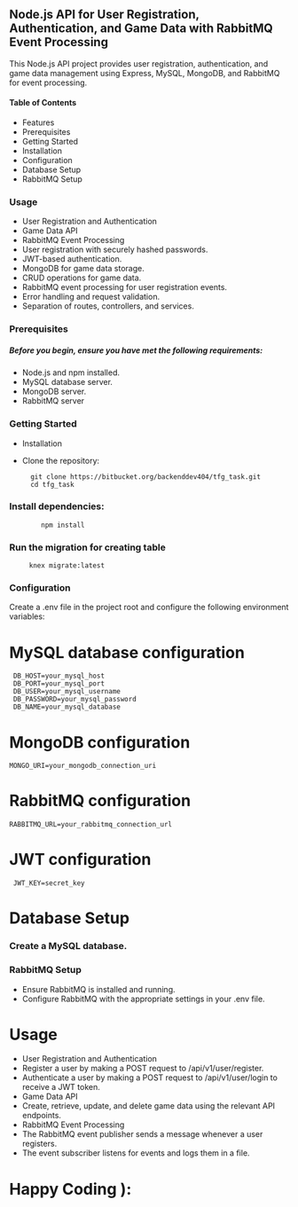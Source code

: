 
## Node.js API for User Registration, Authentication, and Game Data with RabbitMQ Event Processing
This Node.js API project provides user registration, authentication, and game data management using Express, MySQL, MongoDB, and RabbitMQ for event processing.

#### Table of Contents
* Features
* Prerequisites
* Getting Started
* Installation
* Configuration
* Database Setup
* RabbitMQ Setup
### Usage
* User Registration and Authentication
* Game Data API
* RabbitMQ Event Processing
* User registration with securely hashed passwords.
* JWT-based authentication.
* MongoDB for game data storage.
* CRUD operations for game data.
* RabbitMQ event processing for user registration events.
* Error handling and request validation.
* Separation of routes, controllers, and services.
### Prerequisites
##### Before you begin, ensure you have met the following requirements:

* Node.js and npm installed.
* MySQL database server.
* MongoDB server.
* RabbitMQ server

### Getting Started
* Installation
* Clone the repository:

        git clone https://bitbucket.org/backenddev404/tfg_task.git
        cd tfg_task
### Install dependencies:
            npm install

### Run the migration for creating table 
         knex migrate:latest
### Configuration
Create a .env file in the project root and configure the following environment variables:

# MySQL database configuration
     DB_HOST=your_mysql_host
     DB_PORT=your_mysql_port
     DB_USER=your_mysql_username
     DB_PASSWORD=your_mysql_password
     DB_NAME=your_mysql_database

# MongoDB configuration
    MONGO_URI=your_mongodb_connection_uri

# RabbitMQ configuration
    RABBITMQ_URL=your_rabbitmq_connection_url
    
# JWT configuration
     JWT_KEY=secret_key
# Database Setup
### Create a MySQL database.
### RabbitMQ Setup
* Ensure RabbitMQ is installed and running.
* Configure RabbitMQ with the appropriate settings in your .env file.
# Usage
* User Registration and Authentication
* Register a user by making a POST request to /api/v1/user/register.
* Authenticate a user by making a POST request to /api/v1/user/login to receive a JWT token.
* Game Data API
* Create, retrieve, update, and delete game data using the relevant API endpoints.
* RabbitMQ Event Processing
* The RabbitMQ event publisher sends a message whenever a user registers.
* The event subscriber listens for events and logs them in a file.

#  Happy Coding  ):


